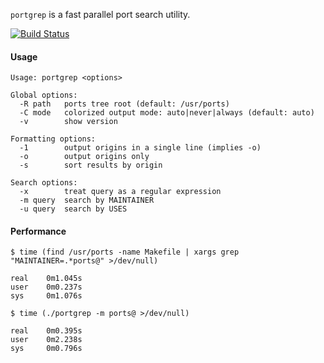 `portgrep` is a fast parallel port search utility.

[![Build Status](https://travis-ci.org/dmgk/portgrep.svg?branch=master)](https://travis-ci.org/dmgk/portgrep)

#### Usage

```
Usage: portgrep <options>

Global options:
  -R path   ports tree root (default: /usr/ports)
  -C mode   colorized output mode: auto|never|always (default: auto)
  -v        show version

Formatting options:
  -1        output origins in a single line (implies -o)
  -o        output origins only
  -s        sort results by origin

Search options:
  -x        treat query as a regular expression
  -m query  search by MAINTAINER
  -u query  search by USES
```

#### Performance

```shell
$ time (find /usr/ports -name Makefile | xargs grep "MAINTAINER=.*ports@" >/dev/null)

real    0m1.045s
user    0m0.237s
sys     0m1.076s
```

```shell
$ time (./portgrep -m ports@ >/dev/null)

real    0m0.395s
user    0m2.238s
sys     0m0.796s
```
